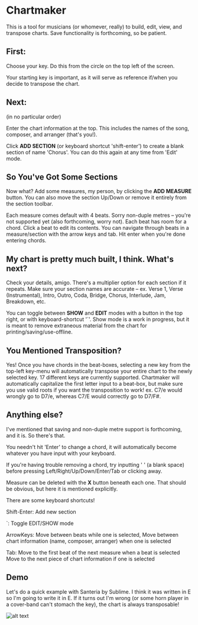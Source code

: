 <h1> Chartmaker </h1>

This is a tool for musicians (or whomever, really) to build, edit, view, and transpose charts. Save functionality is forthcoming, so be patient.

<h2> First: </h2>

Choose your key. Do this from the circle on the top left of the screen.

Your starting key is important, as it will serve as reference if/when you decide to transpose the chart.

<h2> Next: </h2>
(in no particular order)

Enter the chart information at the top. This includes the names of the song, composer, and arranger (that's you!).

Click **ADD SECTION** (or keyboard shortcut 'shift-enter') to create a blank section of name 'Chorus'. You can do this again at any time from 'Edit' mode.

<h2> So You've Got Some Sections </h2>

Now what? Add some measures, my person, by clicking the **ADD MEASURE** button. You can also move the section Up/Down or remove it entirely from the section toolbar.

Each measure comes default with 4 beats. Sorry non-duple metres – you're not supported yet (also forthcoming, worry not). Each beat has room for a chord. Click a beat to edit its contents. You can navigate through beats in a measure/section with the arrow keys and tab. Hit enter when you're done entering chords.

<h2> My chart is pretty much built, I think. What's next? </h2>

Check your details, amigo. There's a multiplier option for each section if it repeats. Make sure your section names are accurate – ex. Verse 1, Verse (Instrumental), Intro, Outro, Coda, Bridge, Chorus, Interlude, Jam, Breakdown, etc.

You can toggle between **SHOW** and **EDIT** modes with a button in the top right, or with keyboard-shortcut '`'. Show mode is  a work in progress, but it is meant to remove extraneous material from the chart for printing/saving/use-offline.

<h2> You Mentioned Transposition? </h2>

Yes! Once you have chords in the beat-boxes, selecting a new key from the top-left key-menu will automatically transpose your entire chart to the newly selected key. 17 different keys are currently supported. Chartmaker will automatically capitalize the first letter input to a beat-box, but make sure you use valid roots if you want the transposition to work! ex. C7/e would wrongly go to D7/e, whereas C7/E would correctly go to D7/F#.

<h2> Anything else? </h2>

I've mentioned that saving and non-duple metre support is forthcoming, and it is. So there's that.

You needn't hit 'Enter' to change a chord, it will automatically become whatever you have input with your keyboard.

If you're having trouble removing a chord, try inputting ' ' (a blank space) before pressing Left/Right/Up/Down/Enter/Tab or clicking away.

Measure can be deleted with the **X** button beneath each one. That should be obvious, but here it is mentioned explicitly.

There are some keyboard shortcuts!

Shift-Enter: 	Add new section

`: 				Toggle EDIT/SHOW mode

ArrowKeys:		Move between beats while one is selected,
				Move between chart information (name, composer, arranger) when one is selected

Tab:			Move to the first beat of the next measure when a beat is selected
					Move to the next piece of chart information if one is selected

<h2> Demo </h2>

Let's do a quick example with Santeria by Sublime. I think it was written in E so I'm going to write it in E. If it turns out I'm wrong (or some horn player in a cover-band can't stomach the key), the chart is always transposable!

![alt text](https://github.com/BenGoldstein88/redux-chartmaker/blob/master/src/assets/images/chartdemo.gif)

